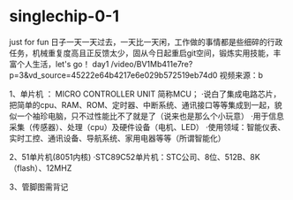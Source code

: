 # singlechip-0-1
just for fun
日子一天一天过去，一天比一天闲，工作做的事情都是些细碎的行政任务，机械重复度高且正反馈太少，固从今日起重启git空间，锻炼实用技能，丰富个人生活，let's go！
day1
/video/BV1Mb411e7re?p=3&vd_source=45222e64b4217e6e029b572519eb74d0
视频来源：b

1、单片机 ： MICRO CONTROLLER UNIT 简称MCU；
·说白了集成电路芯片，把简单的cpu、RAM、ROM、定时器、中断系统、通讯接口等等集成到一起，貌似一个袖珍电脑，只不过性能比不了就是了（说来也是那么个小玩意）
·用于信息采集（传感器）、处理（cpu）及硬件设备（电机、LED）
·使用领域：智能仪表、实时工控、通讯设备、导航系统、家用电器等等（所谓智能化） 

2、51单片机(8051内核)
·STC89C52单片机：STC公司、8位、512B、8K（flash）、12MHZ

3、管脚图需背记
